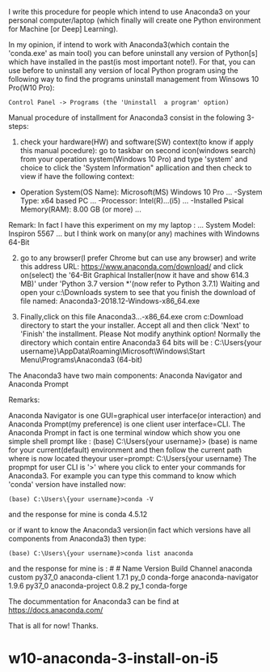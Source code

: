 I write this procedure for people which intend to use Anaconda3 on your personal computer/laptop
(which finally will create one Python environment for Machine [or Deep] Learning).

In my opinion, if intend to work with Anaconda3(which contain the 'conda.exe' as main tool) you can before 
uninstall any version of Python[s] which have installed in the past(is most important note!).
For that, you can use before to uninstall any version of local Python program using the following way to find 
the programs uninstall management from Winsows 10 Pro(W10 Pro):

    Control Panel -> Programs (the 'Uninstall  a program' option)

Manual procedure of installment for Anaconda3 consist in the folowing 3-steps:

1) check your hardware(HW) and software(SW) context(to know if apply this manual pocedure):
  go to taskbar on second icon(windows search) from your operation system(Windows 10 Pro) and type 'system'
  and choice to click the 'System Information" apllication and then check to view if have the following context:
  
  - Operation System(OS Name):   Microsoft(MS) Windows 10 Pro
  ...
  -System Type: x64 based PC
  ...
  -Processor:                    Intel(R)...(i5)
  ...
  -Installed Psical Memory(RAM): 8.00 GB (or more)
  ...
  
  Remark: In fact I have this experiment on my my laptop :
				...
				System Model: Inspiron 5567
				... 
          but I think work on many(or any) machines with Windowns 64-Bit
		  
2) go to any browser(I prefer Chrome but can use any browser) and write this address URL:
         https://www.anaconda.com/download/
   and click on(select) the   '64-Bit Graphical Installer(now it have and show 614.3 MB)'
   under 'Python 3.7 version *'(now refer to Python 3.7.1)
   Waiting and open your c:\Downloads system to see that you finish the download of file named:
        Anaconda3-2018.12-Windows-x86_64.exe
	
3) Finally,click on this file Anaconda3...-x86_64.exe crom c:Download directory to start the your installer.
   Accept all and then click 'Next' to 'Finish' the installment.
   Please Not modify anythink option!
   Normally the directory which contain entire Anaconda3 64 bits will be :
      C:\Users\{your username}\AppData\Roaming\Microsoft\Windows\Start Menu\Programs\Anaconda3 (64-bit)

The Anaconda3 have two main components:
    Anaconda Navigator and
    Anaconda Prompt

Remarks:

Anaconda Navigator is one GUI=graphical user interface(or interaction) and Anaconda Prompt(my preference) is one client user interface=CLI.
The Anaconda Prompt in fact is one terminal window which show you one simple shell prompt like :
    (base) C:\Users\{your username}>
(base) is name for your current(default) environment and then follow the current path where is now located theyour user=prompt:
C:\Users\{your username}
 The propmpt for user CLI is '>' where you click to enter your commands for Anaconda3.
 For example you can type this command to know which 'conda' version have installed now:
 
    (base) C:\Users\{your username}>conda -V
    
 and the response for mine is 
                                    conda 4.5.12
				    
 or if want to know the Anaconda3 version(in fact which versions have all components from Anaconda3) then type:
 
    (base) C:\Users\{your username}>conda list anaconda
 and the response for mine is :
	                                #
					# Name                    Version                   Build  Channel
					anaconda                  custom                   py37_0
					anaconda-client           1.7.1                      py_0    conda-forge
					anaconda-navigator        1.9.6                    py37_0
					anaconda-project          0.8.2                      py_1    conda-forge
	
The docummentation for Anaconda3 can be find at
  https://docs.anaconda.com/

  
  That is all for now!
  Thanks.
  
  # w10-anaconda-3-install-on-i5 
